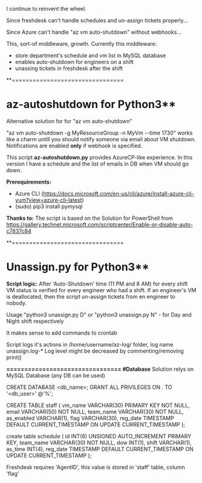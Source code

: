 I continue to reinvent the wheel.

Since freshdesk can't handle schedules and un-assign tickets properly...

Since Azure can't handle "az vm auto-shutdown" without webhooks...

This, sort-of middleware, growth.
Currently this middleware:
- store department's schedule and vm list in MySQL database
- enables auto-shutdown for engineers on a shift
- unassing tickets in freshdesk after the shift

**================================
# az-autoshutdown for Python3**
Alternative solution for for "az vm auto-shutdown"

"az vm auto-shutdown -g MyResourceGroup -n MyVm --time 1730" works like a charm untill you should notify someone via email about VM shutdown. Notifications are enabled **only** if webhook is specified.

This script **az-autoshutdown.py** provides AzureCP-like experience. In this version I have a schedule and the list of emails in DB when VM should go down.

**Prerequirements:**
- Azure CLI (https://docs.microsoft.com/en-us/cli/azure/install-azure-cli-yum?view=azure-cli-latest)
- (sudo) pip3 install pymysql

**Thanks to:**
The script is based on the Solution for PowerShell from https://gallery.technet.microsoft.com/scriptcenter/Enable-or-disable-auto-c7837c84

**================================
# Unassign.py for Python3**
**Script logic:** After 'Auto-Shutdown' time (11 PM and 8 AM) for every shift VM status is verified for every engineer who had a shift. If an engineer's VM is deallocated, then the script un-assign tickets from en engineer to nobody.

Usage "python3 unassign.py D" or "python3 unassign.py N" - for Day and Night shift respectively

It makes sense to add commands to crontab

Script logs it's actions in /home/username/az-log/ folder, log name unassign.log-*
Log level might be decreased by commenting/removing print()

**================================
#Database**
Solution relys on MySQL Database (any DB can be used)

CREATE DATABASE <db_name>;
GRANT ALL PRIVILEGES ON *.* TO '<db_user>' @'%';
 
CREATE TABLE staff (
vm_name VARCHAR(30) PRIMARY KEY NOT NULL,
email VARCHAR(50) NOT NULL,
team_name VARCHAR(30) NOT NULL,
as_enabled VARCHAR(1),
flag VARCHAR(30),
reg_date TIMESTAMP DEFAULT CURRENT_TIMESTAMP ON UPDATE CURRENT_TIMESTAMP
);
 
create table schedule (
id INT(6) UNSIGNED AUTO_INCREMENT PRIMARY KEY,
team_name VARCHAR(30) NOT NULL,
dow INT(1),
shift VARCHAR(1),
as_time INT(4),
reg_date TIMESTAMP DEFAULT CURRENT_TIMESTAMP ON UPDATE CURRENT_TIMESTAMP
);

Freshdesk requires 'AgentID', this value is stored in 'staff' table, column 'flag'
